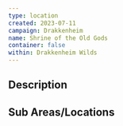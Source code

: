```yaml
---
type: location
created: 2023-07-11
campaign: Drakkenheim
name: Shrine of the Old Gods
container: false
within: Drakkenheim Wilds
---
```


## Description


## Sub Areas/Locations

<!-- QueryToSerialize: LIST FROM "TTRPG/Drakkenheim/Locations" WHERE within = "Shrine of the Old Gods" -->

